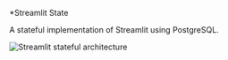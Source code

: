 *Streamlit State

A stateful implementation of Streamlit using PostgreSQL.

![Streamlit stateful architecture](https://miro.medium.com/max/700/1*dkUWIJq1Tum1Aw6VahHL1Q.gif)
